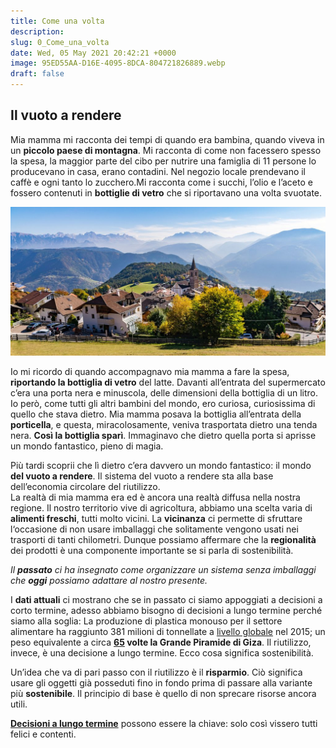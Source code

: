 ```yaml
---
title: Come una volta
description:
slug: 0_Come_una_volta
date: Wed, 05 May 2021 20:42:21 +0000
image: 95ED55AA-D16E-4095-8DCA-804721826889.webp
draft: false
---
```



## Il vuoto a rendere

Mia mamma mi racconta dei tempi di quando era bambina, quando viveva in un **piccolo paese di montagna**. Mi racconta di come non facessero spesso la spesa, la maggior parte del cibo per nutrire una famiglia di 11 persone lo producevano in casa, erano contadini. Nel negozio locale prendevano il caffè e ogni tanto lo zucchero.Mi racconta come i succhi, l’olio e l’aceto e fossero contenuti in **bottiglie di vetro** che si riportavano una volta svuotate. 

![Un piccolo paese di montagna](73862643-B3C9-4B0F-BC68-2A52DB1CAA16-1024x484.jpeg)


Io mi ricordo di quando accompagnavo mia mamma a fare la spesa, **riportando la bottiglia di vetro** del latte. Davanti all’entrata del supermercato c’era una porta nera e minuscola, delle dimensioni della bottiglia di un litro. Io però, come tutti gli altri bambini del mondo, ero curiosa, curiosissima di quello che stava dietro. Mia mamma posava la bottiglia all’entrata della **porticella**, e questa, miracolosamente, veniva trasportata dietro una tenda nera. **Così la bottiglia sparì**. Immaginavo che dietro quella porta si aprisse un mondo fantastico, pieno di magia.




Più tardi scoprii che lì dietro c’era davvero un mondo fantastico: il mondo **del vuoto a rendere**. Il sistema del vuoto a rendere sta alla base dell’economia circolare del riutilizzo.   
La realtà di mia mamma era ed è ancora una realtà diffusa nella nostra regione. Il nostro territorio vive di agricoltura, abbiamo una scelta varia di **alimenti freschi**, tutti molto vicini. La **vicinanza** ci permette di sfruttare l‘occasione di non usare imballaggi che solitamente vengono usati nei trasporti di tanti chilometri. Dunque possiamo affermare che la **regionalità** dei prodotti è una componente importante se si parla di sostenibilità.




*Il **passato** ci ha insegnato come organizzare un sistema senza imballaggi che **oggi** possiamo adattare al nostro presente.*




I **dati attuali** ci mostrano che se in passato ci siamo appoggiati a decisioni a corto termine, adesso abbiamo bisogno di decisioni a lungo termine perché siamo alla soglia: La produzione di plastica monouso per il settore alimentare ha raggiunto 381 milioni di tonnellate a [livello globale](https://www.dataetc.org/2021/04/10/plastic.html) nel 2015; un peso equivalente a circa **[65](https://www.themeasureofthings.com/results.php?comp=weight&unit=tns&amt=50000000) volte la Grande Piramide di Giza**. Il riutilizzo, invece, è una decisione a lungo termine. Ecco cosa significa sostenibilità. 




Un’idea che va di pari passo con il riutilizzo è il **risparmio**. Ciò significa usare gli oggetti già posseduti fino in fondo prima di passare alla variante più **sostenibile**. Il principio di base è quello di non sprecare risorse ancora utili. 




  
**[Decisioni a lungo termine](/faq)** possono essere la chiave: solo così vissero tutti felici e contenti.




